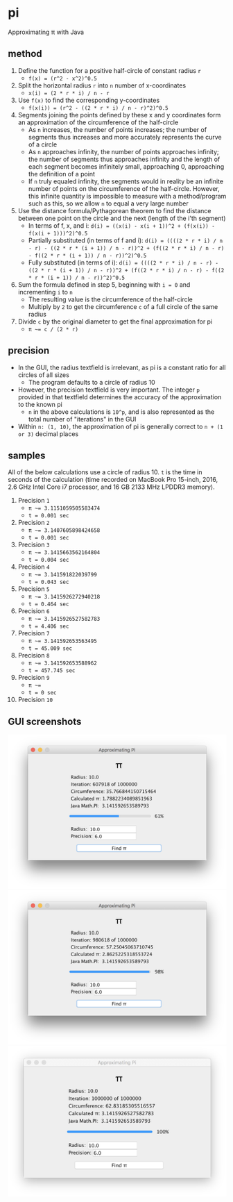 # pi
Approximating π with Java

## method
 1. Define the function for a positive half-circle of constant radius `r`
    - `f(x) = (r^2 - x^2)^0.5`
 2. Split the horizontal radius `r` into `n` number of x-coordinates
    - `x(i) = (2 * r * i) / n - r`
 3. Use `f(x)` to find the corresponding y-coordinates
    - `f(x(i)) = (r^2 - ((2 * r * i) / n - r)^2)^0.5`
 4. Segments joining the points defined by these x and y coordinates form an approximation of the circumference of the half-circle
    - As `n` increases, the number of points increases; the number of segments thus increases and more accurately represents the curve of a circle
    - As `n` approaches infinity, the number of points approaches infinity; the number of segments thus approaches infinity and the length of each segment becomes infinitely small, approaching 0, approaching the definition of a point
    - If `n` truly equaled infinity, the segments would in reality be an infinite number of points on the circumference of the half-circle. However, this infinite quantity is impossible to measure with a method/program such as this, so we allow `n` to equal a very large number
 5. Use the distance formula/Pythagorean theorem to find the distance between one point on the circle and the next (length of the i'th segment)
    - In terms of f, x, and i: `d(i) = ((x(i) - x(i + 1))^2 + (f(x(i)) - f(x(i + 1)))^2)^0.5`
    - Partially substituted (in terms of f and i): `d(i) = ((((2 * r * i) / n - r) - ((2 * r * (i + 1)) / n - r))^2 + (f((2 * r * i) / n - r) - f((2 * r * (i + 1)) / n - r))^2)^0.5`
    - Fully substituted (in terms of i): `d(i) = ((((2 * r * i) / n - r) - ((2 * r * (i + 1)) / n - r))^2 + (f((2 * r * i) / n - r) - f((2 * r * (i + 1)) / n - r))^2)^0.5`
 6. Sum the formula defined in step 5, beginning with `i = 0` and incrementing `i` to `n`
    - The resulting value is the circumference of the half-circle
    - Multiply by `2` to get the circumference `c` of a full circle of the same radius
 7. Divide `c` by the original diameter to get the final approximation for pi
    - `π ~= c / (2 * r)`

## precision
 - In the GUI, the radius textfield is irrelevant, as pi is a constant ratio for all circles of all sizes
    - The program defaults to a circle of radius 10
 - However, the precision textfield is very important. The integer `p` provided in that textfield determines the accuracy of the approximation to the known pi
    - `n` in the above calculations is `10^p`, and is also represented as the total number of "iterations" in the GUI
 - Within `n: (1, 10)`, the approximation of pi is generally correct to `n + (1 or 3)` decimal places

## samples
All of the below calculations use a circle of radius 10. `t` is the time in seconds of the calculation (time recorded on MacBook Pro 15-inch, 2016, 2.6 GHz Intel Core i7 processor, and 16 GB 2133 MHz LPDDR3 memory).  
 1. Precision `1`
    - `π ~= 3.1151059505583474`
    - `t = 0.001 sec`
 2. Precision `2`
    - `π ~= 3.1407605898424658`
    - `t = 0.001 sec`
 3. Precision `3`
    - `π ~= 3.1415663562164804`
    - `t = 0.004 sec`
 4. Precision `4`
    - `π ~= 3.141591822039799`
    - `t = 0.043 sec`
 5. Precision `5`
    - `π ~= 3.1415926272940218`
    - `t = 0.464 sec`
 6. Precision `6`
    - `π ~= 3.1415926527582783`
    - `t = 4.406 sec`
 7. Precision `7`
    - `π ~= 3.141592653563495`
    - `t = 45.009 sec`
 8. Precision `8`
    - `π ~= 3.141592653588962`
    - `t = 457.745 sec`
 9. Precision `9`
    - `π ~= `
    - `t = 0 sec`
 10. Precision `10`

## GUI screenshots
![screenshotA](https://raw.githubusercontent.com/anuvgupta/pi/master/screenshotA.png)  
![screenshotB](https://raw.githubusercontent.com/anuvgupta/pi/master/screenshotB.png)  
![screenshotC](https://raw.githubusercontent.com/anuvgupta/pi/master/screenshotC.png)  

